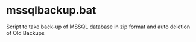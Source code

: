# mssqlbackup.bat
Script to take back-up of MSSQL database in zip format and auto deletion of Old Backups
